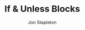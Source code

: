 ---
title: If & Unless Blocks
author: Jon Stapleton
short: Lorem
description: Lorem ipsum dolor sit amet
# video: https://www.youtube.com/embed/VpGFJA5Fnyc
type: tutorial
layout: location
---